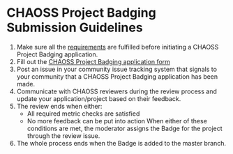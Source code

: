 # CHAOSS Project Badging Submission Guidelines

1. Make sure all the [requirements](./requirements.md) are fulfilled before initiating a CHAOSS Project Badging application.
2. Fill out the [CHAOSS Project Badging application form](https://github.com/badging/project-diversity-and-inclusion/blob/master/.github/ISSUE_TEMPLATE/ProjectApplication.yaml)
3. Post an issue in your community issue tracking system that signals to your community that a CHAOSS Project Badging application has been made.
4. Communicate with CHAOSS reviewers during the review process and update your application/project based on their feedback.
5. The review ends when either:
    - All required metric checks are satisfied
    - No more feedback can be put into action
   When either of these conditions are met, the moderator assigns the Badge for the project through the review issue.
4. The whole process ends when the Badge is added to the master branch.
